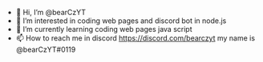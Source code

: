 - 👋 Hi, I’m @bearCzYT
- 👀 I’m interested in coding web pages and discord bot in node.js
- 🌱 I’m currently learning coding web pages java script
- 📫 How to reach me in discord https://discord.com/bearczyt my name is @bearCzYT#0119

<!---
bearCzYT/bearCzYT is a ✨ special ✨ repository because its `README.md` (this file) appears on your GitHub profile.
You can click the Preview link to take a look at your changes.
--->
